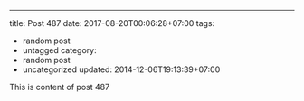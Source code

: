 ---
title: Post 487
date: 2017-08-20T00:06:28+07:00
tags:
  - random post
  - untagged
category:
  - random post
  - uncategorized
updated: 2014-12-06T19:13:39+07:00

This is content of post 487